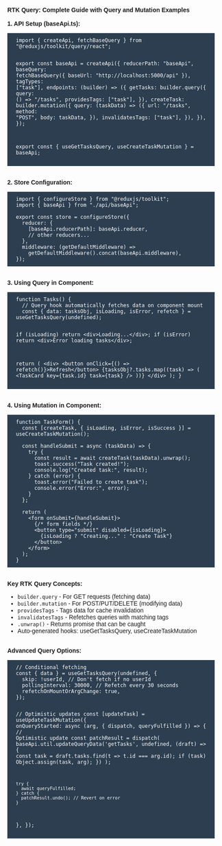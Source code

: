 <div style="font-family: sans-serif; padding: 10px;">
<strong>RTK Query: Complete Guide with Query and Mutation Examples</strong>
<br><br>
<strong>1. API Setup (baseApi.ts):</strong>
<pre style="background: #2c3e50; color: white; padding: 10px 20px; white-space: pre-wrap;"><code>import { createApi, fetchBaseQuery } from "@reduxjs/toolkit/query/react";

export const baseApi = createApi({
reducerPath: "baseApi",
baseQuery: fetchBaseQuery({ baseUrl: "http://localhost:5000/api" }),
tagTypes: ["task"],
endpoints: (builder) => ({
getTasks: builder.query({
query: () => "/tasks",
providesTags: ["task"],
}),
createTask: builder.mutation({
query: (taskData) => ({
url: "/tasks",
method: "POST",
body: taskData,
}),
invalidatesTags: ["task"],
}),
}),
});

export const { useGetTasksQuery, useCreateTaskMutation } = baseApi;
</code></pre>
<br>
<strong>2. Store Configuration:</strong>

<pre style="background: #2c3e50; color: white; padding: 10px 20px; white-space: pre-wrap;"><code>import { configureStore } from "@reduxjs/toolkit";
import { baseApi } from "./api/baseApi";

export const store = configureStore({
  reducer: {
    [baseApi.reducerPath]: baseApi.reducer,
    // other reducers...
  },
  middleware: (getDefaultMiddleware) =>
    getDefaultMiddleware().concat(baseApi.middleware),
});
</code></pre>
<br>
<strong>3. Using Query in Component:</strong>
<pre style="background: #2c3e50; color: white; padding: 10px 20px; white-space: pre-wrap;"><code>function Tasks() {
  // Query hook automatically fetches data on component mount
  const { data: tasksObj, isLoading, isError, refetch } = useGetTasksQuery(undefined);
  
  if (isLoading) return &lt;div&gt;Loading...&lt;/div&gt;;
  if (isError) return &lt;div&gt;Error loading tasks&lt;/div&gt;;
  
  return (
    &lt;div&gt;
      &lt;button onClick={() => refetch()}&gt;Refresh&lt;/button&gt;
      {tasksObj?.tasks.map((task) => (
        &lt;TaskCard key={task.id} task={task} /&gt;
      ))}
    &lt;/div&gt;
  );
}
</code></pre>
<br>
<strong>4. Using Mutation in Component:</strong>
<pre style="background: #2c3e50; color: white; padding: 10px 20px; white-space: pre-wrap;"><code>function TaskForm() {
  const [createTask, { isLoading, isError, isSuccess }] = useCreateTaskMutation();
  
  const handleSubmit = async (taskData) => {
    try {
      const result = await createTask(taskData).unwrap();
      toast.success("Task created!");
      console.log("Created task:", result);
    } catch (error) {
      toast.error("Failed to create task");
      console.error("Error:", error);
    }
  };
  
  return (
    &lt;form onSubmit={handleSubmit}&gt;
      {/* form fields */}
      &lt;button type="submit" disabled={isLoading}&gt;
        {isLoading ? "Creating..." : "Create Task"}
      &lt;/button&gt;
    &lt;/form&gt;
  );
}
</code></pre>
<br>
<strong>Key RTK Query Concepts:</strong>
<ul>
  <li><code>builder.query</code> - For GET requests (fetching data)</li>
  <li><code>builder.mutation</code> - For POST/PUT/DELETE (modifying data)</li>
  <li><code>providesTags</code> - Tags data for cache invalidation</li>
  <li><code>invalidatesTags</code> - Refetches queries with matching tags</li>
  <li><code>.unwrap()</code> - Returns promise that can be caught</li>
  <li>Auto-generated hooks: useGetTasksQuery, useCreateTaskMutation</li>
</ul>
<br>
<strong>Advanced Query Options:</strong>
<pre style="background: #2c3e50; color: white; padding: 10px 20px; white-space: pre-wrap;"><code>// Conditional fetching
const { data } = useGetTasksQuery(undefined, {
  skip: !userId, // Don't fetch if no userId
  pollingInterval: 30000, // Refetch every 30 seconds
  refetchOnMountOrArgChange: true,
});

// Optimistic updates
const [updateTask] = useUpdateTaskMutation({
onQueryStarted: async (arg, { dispatch, queryFulfilled }) => {
// Optimistic update
const patchResult = dispatch(
baseApi.util.updateQueryData('getTasks', undefined, (draft) => {
const task = draft.tasks.find(t => t.id === arg.id);
if (task) Object.assign(task, arg);
})
);

    try {
      await queryFulfilled;
    } catch {
      patchResult.undo(); // Revert on error
    }

},
});
</code></pre>

</div>
